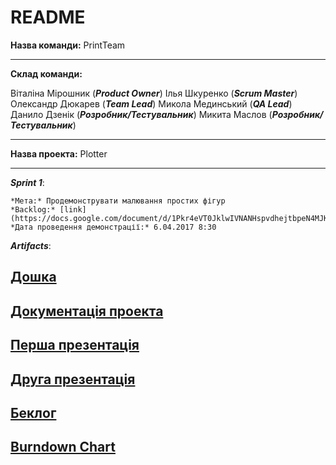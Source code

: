 # README

**Назва команди:** PrintTeam

---

**Склад команди:**

Віталіна Мірошник (**_Product Owner_**) 
Ілья Шкуренко (**_Scrum Master_**) 
Олександр Дюкарев (**_Team Lead_**) 
Микола Мединський (**_QA Lead_**) 
Данило Дзенік (**_Розробник/Тестувальник_**) 
Микита Маслов (**_Розробник/Тестувальник_**) 

---

**Назва проекта:** Plotter 

---

**_Sprint 1_**: 

	*Мета:* Продемонструвати малювання простих фігур
	*Backlog:* [link](https://docs.google.com/document/d/1Pkr4eVT0JklwIVNANHspvdhejtbpeN4MJKc0MzxfdmQ/)
	*Дата проведення демонстрації:* 6.04.2017 8:30
	
**_Artifacts_**: 

[Дошка](https://trello.com/b/WcNKVhkJ/-)
---
[Документація проекта](https://docs.google.com/document/d/1Pkr4eVT0JklwIVNANHspvdhejtbpeN4MJKc0MzxfdmQ/)
---
[Перша презентація](https://docs.google.com/presentation/d/1OY_tqmEDnNz6hrbzQ7ytALHOpbBxI2-pYZAZCOH-Im4/)
---
[Друга презентація](https://docs.google.com/presentation/d/1UKvrilGTcnLewPC7UgFHKMzLJuBw65j8lEtUlAgVeBo/)
---
[Беклог](https://docs.google.com/spreadsheets/d/1JVIrdSNkkqdG2RSLHyG2HKRIE9UhnrqPDRy3gCZOlGo/)
---
[Burndown Chart](https://docs.google.com/spreadsheets/d/19KKF0ZNmHPPWMTa3YHdzxx7NwX1hhEt0l8ualjpYSPQ/)
---


